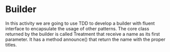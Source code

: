 # Builder
In this activity we are going to use TDD to develop a builder with fluent
interface to encapsulate the usage of other patterns.
The core class returned by the builder is called Treatment that
receive a name as its first parameter. It has a method announce() that
return the name with the proper titles.
